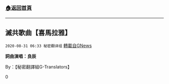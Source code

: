 ###  [:house:返回首頁](https://github.com/ourhimalayas/txt)
---

## 滅共歌曲【喜馬拉雅】
`2020-08-31 06:33 秘密翻译组` [轉載自GNews](https://gnews.org/zh-hant/326440/)

**詞曲演唱：良辰**



By：【秘密翻譯組G-Translators】

0
